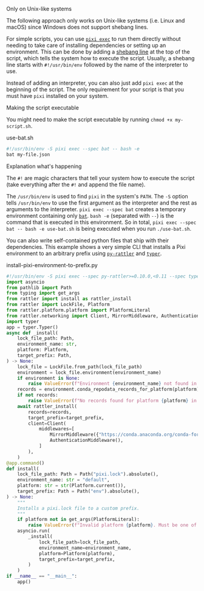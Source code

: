 Only on Unix-like systems

The following approach only works on Unix-like systems (i.e. Linux and macOS) since Windows does not support shebang lines.

For simple scripts, you can use [`pixi exec`](../../reference/cli/pixi/exec/) to run them directly without needing to take care of installing dependencies or setting up an environment. This can be done by adding a [shebang line](<https://en.wikipedia.org/wiki/Shebang_(Unix)>) at the top of the script, which tells the system how to execute the script. Usually, a shebang line starts with `#!/usr/bin/env` followed by the name of the interpreter to use.

Instead of adding an interpreter, you can also just add `pixi exec` at the beginning of the script. The only requirement for your script is that you must have `pixi` installed on your system.

Making the script executable

You might need to make the script executable by running `chmod +x my-script.sh`.

use-bat.sh

```bash
#!/usr/bin/env -S pixi exec --spec bat -- bash -e
bat my-file.json

```

Explanation what's happening

The `#!` are magic characters that tell your system how to execute the script (take everything after the `#!` and append the file name).

The `/usr/bin/env` is used to find `pixi` in the system's `PATH`. The `-S` option tells `/usr/bin/env` to use the first argument as the interpreter and the rest as arguments to the interpreter. `pixi exec --spec bat` creates a temporary environment containing only [`bat`](https://github.com/sharkdp/bat). `bash -e` (separated with `--`) is the command that is executed in this environment. So in total, `pixi exec --spec bat -- bash -e use-bat.sh` is being executed when you run `./use-bat.sh`.

You can also write self-contained python files that ship with their dependencies. This example shows a very simple CLI that installs a Pixi environment to an arbitrary prefix using [`py-rattler`](https://conda.github.io/rattler/py-rattler) and [`typer`](https://typer.tiangolo.com).

install-pixi-environment-to-prefix.py

```python
#!/usr/bin/env -S pixi exec --spec py-rattler>=0.10.0,<0.11 --spec typer>=0.15.0,<0.16 -- python
import asyncio
from pathlib import Path
from typing import get_args
from rattler import install as rattler_install
from rattler import LockFile, Platform
from rattler.platform.platform import PlatformLiteral
from rattler.networking import Client, MirrorMiddleware, AuthenticationMiddleware
import typer
app = typer.Typer()
async def _install(
    lock_file_path: Path,
    environment_name: str,
    platform: Platform,
    target_prefix: Path,
) -> None:
    lock_file = LockFile.from_path(lock_file_path)
    environment = lock_file.environment(environment_name)
    if environment is None:
        raise ValueError(f"Environment {environment_name} not found in lock file {lock_file_path}")
    records = environment.conda_repodata_records_for_platform(platform)
    if not records:
        raise ValueError(f"No records found for platform {platform} in lock file {lock_file_path}")
    await rattler_install(
        records=records,
        target_prefix=target_prefix,
        client=Client(
            middlewares=[
                MirrorMiddleware({"https://conda.anaconda.org/conda-forge": ["https://repo.prefix.dev/conda-forge"]}),
                AuthenticationMiddleware(),
            ]
        ),
    )
@app.command()
def install(
    lock_file_path: Path = Path("pixi.lock").absolute(),
    environment_name: str = "default",
    platform: str = str(Platform.current()),
    target_prefix: Path = Path("env").absolute(),
) -> None:
    """
    Installs a pixi.lock file to a custom prefix.
    """
    if platform not in get_args(PlatformLiteral):
        raise ValueError(f"Invalid platform {platform}. Must be one of {get_args(PlatformLiteral)}")
    asyncio.run(
        _install(
            lock_file_path=lock_file_path,
            environment_name=environment_name,
            platform=Platform(platform),
            target_prefix=target_prefix,
        )
    )
if __name__ == "__main__":
    app()

```
